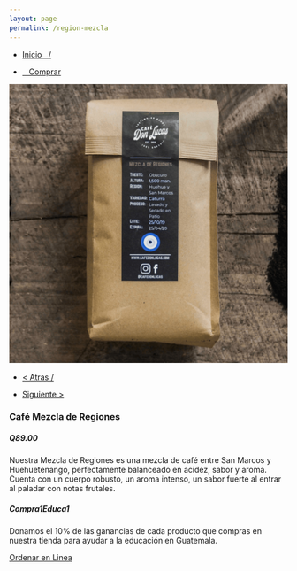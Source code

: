```yaml
---
layout: page
permalink: /region-mezcla
---
```

<div class="region">
	<div class="container">
		<div class="row">
			<div class="col-md-8 col-xs-12">
				<ul>
					<li><a href="/"><p> Inicio &nbsp;&nbsp;/</p></a></li>
					<li><a href="/comprar"><p>&nbsp;&nbsp; Comprar </p></a></li>
				</ul>
				<img class="img-responsive" src="/images/mezcla-2.png">
			</div>
			<div class="col-md-4 col-xs-12">
				<ul>
				<li><a href="/region-huehuetenango"><p> < Atras /</p></a> </li>
				<li> <a href="/moringa-powder"><p> Siguiente > </p></a> </li>
				</ul>
				<h3>Caf&eacute; Mezcla de Regiones</h3>
				<h5><strong>Q89.00</strong></h5>
				<p>Nuestra Mezcla de Regiones es una mezcla de café entre San Marcos y Huehuetenango, perfectamente balanceado en acidez, sabor y aroma. Cuenta con un cuerpo robusto, un aroma intenso, un sabor fuerte al entrar al paladar con notas frutales. </p>
				<h5>Compra1Educa1</h5>
				<p>Donamos el 10% de las ganancias de cada producto que compras en nuestra tienda para ayudar a la educaci&oacute;n en Guatemala.</p>
				<a href="/orden-en-linea" id="button">Ordenar en Linea</a>
			</div>
		</div>
	</div>
</div>